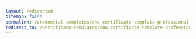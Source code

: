 ```yaml
---
layout: redirected
sitemap: false
permalink: /credential-templates/cna-certificate-template-professional-edition
redirect_to: /certificate-templates/cna-certificate-template-professional-edition
---
```


